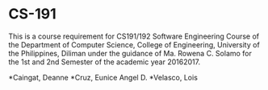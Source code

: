 # CS-191

<Name of the Project>

This is a course requirement for CS191/192 Software Engineering Course of the Department of Computer Science, College of Engineering, University of the Philippines, Diliman under the guidance of Ma. Rowena C. Solamo for the 1st and 2nd Semester of the academic year 20162017.

<Name of Your Group. Be creative.> 


*Caingat, Deanne
*Cruz, Eunice Angel D.
*Velasco, Lois

